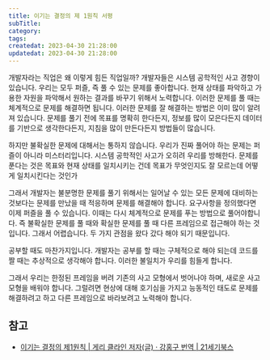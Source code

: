 ```yaml
---
title: 이기는 결정의 제 1원칙 서평
subTitle:
category:
tags:
createdat: 2023-04-30 21:28:00
updatedat: 2023-04-30 21:28:00
---
```


개발자라는 직업은 왜 이렇게 힘든 직업일까? 개발자들은 시스템 공학적인 사고
경향이 있습니다. 우리는 모두 퍼즐, 즉 풀 수 있는
문제를 좋아합니다. 현재 상태를 파악하고 가용한 자원을 파악해서 원하는 결과를
바꾸기 위해서 노력합니다. 이러한 문제를 풀 때는 체계적으로 문제를 해결하면 됩니다.
이러한 문제를 잘 해결하는 방법은 이미 많이 알려져 있습니다. 문제를 풀기 전에 목표를
명확히 한다든지, 정보를 많이 모은다든지 데이터를 기반으로 생각한다든지, 지침을
많이 만든다든지 방법들이 많습니다.  

하지만 불확실한 문제에 대해서는 통하지 않습니다. 우리가 진짜 풀어야 하는 문제는 퍼즐이 아니라 미스터리입니다. 시스템
공학적인 사고가 오히려 우리를 방해한다. 문제를 푼다는 것은 목표와 현재 상태를
일치시키는 건데 목표가
무엇인지도 잘 모르는데 어떻게 일치시킨다는 것인가  

그래서 개발자는 불분명한 문제를 풀기 위해서는 일어날 수 있는 모든 문제에
대비하는 것보다는 문제를 만났을 때 적응하며 문제를 해결해야 합니다. 요구사항을
정의했다면 이제 퍼즐을 풀 수 있습니다. 이때는 다시 체계적으로 문제를 푸는 방법으로
풀어야합니다. 즉 불확실한 문제를 풀 때와 확실한 문제를 풀 때 다른 프레임으로
접근해야 하는 것입니다. 그래서 어렵습니다. 두 가지 관점을 왔다 갔다 해야 되기
때문입니다.  

공부할 때도 마찬가지입니다. 개발자는 공부를 할 때는 구체적으로 해야 되는데 코드를
짤 때는 추상적으로 생각해야 합니다. 이러한 불일치가 우리를 힘들게 합니다.  

그래서 우리는 한정된 프레임을 버려 기존의 사고 모형에서 벗어나야 하며, 새로운
사고 모형을 배워야 합니다. 그럴려면 현상에 대해 호기심을 가지고 능동적인 태도로
문제를 해결하려고 하고 다른 프레임으로 바라보려고 노력해야 합니다.

## 참고

- [이기는 결정의 제1원칙 \| 게리 클라인 저자(글) · 강홍구 번역 \| 21세기북스](http://www.yes24.com/Product/Goods/4425466)
